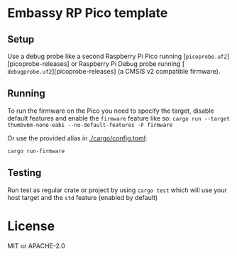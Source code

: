 # Embassy RP Pico template

## Setup

Use a debug probe like a second Raspberry Pi Pico running [`picoprobe.uf2`][picoprobe-releases] or Raspberry Pi Debug probe running [` debugprobe.uf2`][picoprobe-releases] (a CMSIS v2 compatible firmware).

[picoprobe-release]: https://github.com/raspberrypi/picoprobe/releases

## Running

To run the firmware on the Pico you need to specify the target, disable default features and enable the `firmware` feature like so:
`cargo run --target thumbv6m-none-eabi --no-default-features -F firmware`

Or use the provided alias in [./cargo/config.toml](./cargo/config.toml):

`cargo run-firmware`

## Testing

Run test as regular crate or project by using `cargo test` which will use your host target and the `std` feature (enabled by default)

# License

MIT or APACHE-2.0